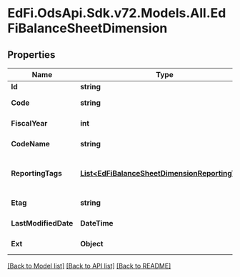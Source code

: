 # EdFi.OdsApi.Sdk.v72.Models.All.EdFiBalanceSheetDimension

## Properties

Name | Type | Description | Notes
------------ | ------------- | ------------- | -------------
**Id** | **string** |  | [optional] 
**Code** | **string** | The code representation of the account balance sheet dimension. | 
**FiscalYear** | **int** | The fiscal year for which the account balance sheet dimension is valid. | 
**CodeName** | **string** | A description of the account balance sheet dimension. | [optional] 
**ReportingTags** | [**List&lt;EdFiBalanceSheetDimensionReportingTag&gt;**](EdFiBalanceSheetDimensionReportingTag.md) | An unordered collection of balanceSheetDimensionReportingTags. Optional tag for accountability reporting. | [optional] 
**Etag** | **string** | A unique system-generated value that identifies the version of the resource. | [optional] 
**LastModifiedDate** | **DateTime** | The date and time the resource was last modified. | [optional] 
**Ext** | **Object** | Extensions to the BalanceSheetDimension entity. | [optional] 

[[Back to Model list]](../README.md#documentation-for-models) [[Back to API list]](../README.md#documentation-for-api-endpoints) [[Back to README]](../README.md)

